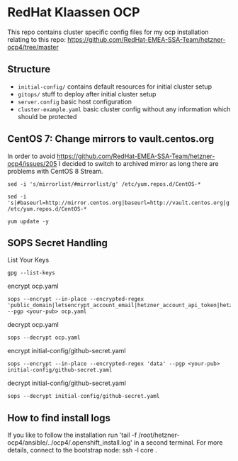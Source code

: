 # RedHat Klaassen OCP

This repo contains cluster specific config files for my ocp installation relating to this repo: https://github.com/RedHat-EMEA-SSA-Team/hetzner-ocp4/tree/master

## Structure

* `initial-config/` contains default resources for initial cluster setup
* `gitops/` stuff to deploy after initial cluster setup
* `server.config` basic host configuration
* `cluster-example.yaml` basic cluster config without any information which should be protected

## CentOS 7: Change mirrors to vault.centos.org

In order to avoid https://github.com/RedHat-EMEA-SSA-Team/hetzner-ocp4/issues/205 I decided to switch to archived mirror as long there are problems with CentOS 8 Stream.

```
sed -i 's/mirrorlist/#mirrorlist/g' /etc/yum.repos.d/CentOS-*
```

```
sed -i 's|#baseurl=http://mirror.centos.org|baseurl=http://vault.centos.org|g' /etc/yum.repos.d/CentOS-*
```

```
yum update -y
```

## SOPS Secret Handling

List Your Keys
```
gpg --list-keys
```

encrypt ocp.yaml
```
sops --encrypt --in-place --encrypted-regex 'public_domain|letsencrypt_account_email|hetzner_account_api_token|hetzner_zone|auth_htpasswd|image_pull_secret' --pgp <your-pub> ocp.yaml
```

decrypt ocp.yaml
```
sops --decrypt ocp.yaml
```

encrypt initial-config/github-secret.yaml
```
sops --encrypt --in-place --encrypted-regex 'data' --pgp <your-pub> initial-config/github-secret.yaml
```

decrypt initial-config/github-secret.yaml
```
sops --decrypt initial-config/github-secret.yaml
```

## How to find install logs

If you like to follow the installation run 'tail -f  /root/hetzner-ocp4/ansible/../ocp4/.openshift_install.log' in a second terminal. For more details, connect to the bootstrap node: ssh -l core <ip-address>.
